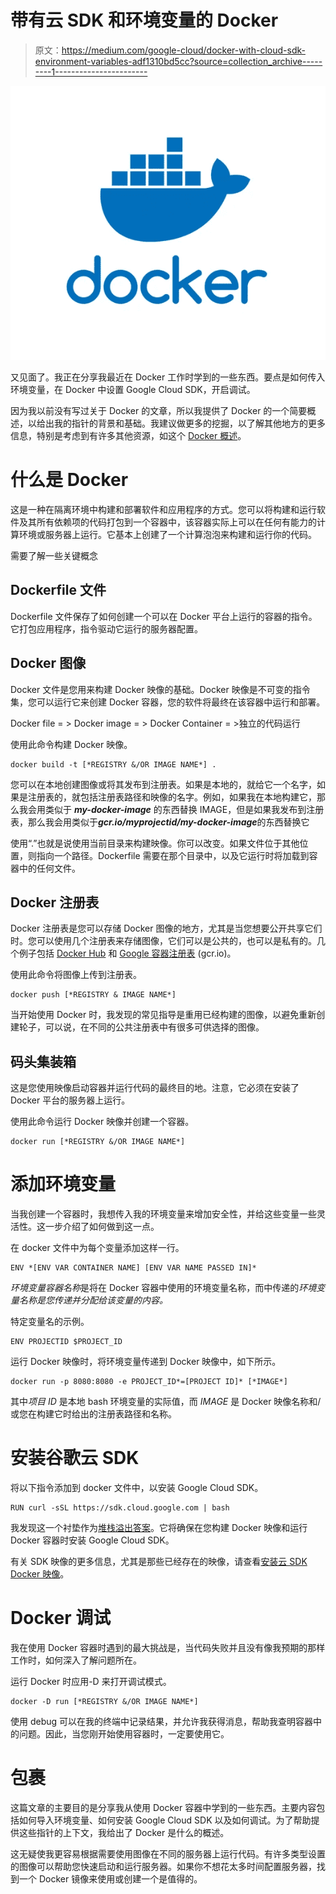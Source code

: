 # 带有云 SDK 和环境变量的 Docker

> 原文：<https://medium.com/google-cloud/docker-with-cloud-sdk-environment-variables-adf1310bd5cc?source=collection_archive---------1----------------------->

![](img/0df02d94977f4bfef3a8c2d6c2aace5e.png)

又见面了。我正在分享我最近在 Docker 工作时学到的一些东西。要点是如何传入环境变量，在 Docker 中设置 Google Cloud SDK，开启调试。

因为我以前没有写过关于 Docker 的文章，所以我提供了 Docker 的一个简要概述，以给出我的指针的背景和基础。我建议做更多的挖掘，以了解其他地方的更多信息，特别是考虑到有许多其他资源，如这个 [Docker 概述](https://docs.docker.com/get-started/overview/)。

# 什么是 Docker

这是一种在隔离环境中构建和部署软件和应用程序的方式。您可以将构建和运行软件及其所有依赖项的代码打包到一个容器中，该容器实际上可以在任何有能力的计算环境或服务器上运行。它基本上创建了一个计算泡泡来构建和运行你的代码。

需要了解一些关键概念

## Dockerfile 文件

Dockerfile 文件保存了如何创建一个可以在 Docker 平台上运行的容器的指令。它打包应用程序，指令驱动它运行的服务器配置。

## Docker 图像

Docker 文件是您用来构建 Docker 映像的基础。Docker 映像是不可变的指令集，您可以运行它来创建 Docker 容器，您的软件将最终在该容器中运行和部署。

Docker file = > Docker image = > Docker Container = >独立的代码运行

使用此命令构建 Docker 映像。

```
docker build -t [*REGISTRY &/OR IMAGE NAME*] .
```

您可以在本地创建图像或将其发布到注册表。如果是本地的，就给它一个名字，如果是注册表的，就包括注册表路径和映像的名字。例如，如果我在本地构建它，那么我会用类似于 ***my-docker-image*** 的东西替换 IMAGE，但是如果我发布到注册表，那么我会用类似于***gcr.io/myprojectid/my-docker-image***的东西替换它

使用“.”也就是说使用当前目录来构建映像。你可以改变。如果文件位于其他位置，则指向一个路径。Dockerfile 需要在那个目录中，以及它运行时将加载到容器中的任何文件。

## Docker 注册表

Docker 注册表是您可以存储 Docker 图像的地方，尤其是当您想要公开共享它们时。您可以使用几个注册表来存储图像，它们可以是公共的，也可以是私有的。几个例子包括 [Docker Hub](https://hub.docker.com/search/?type=edition&offering=community) 和 [Google 容器注册表](https://cloud.google.com/container-registry) (gcr.io)。

使用此命令将图像上传到注册表。

```
docker push [*REGISTRY & IMAGE NAME*]
```

当开始使用 Docker 时，我发现的常见指导是重用已经构建的图像，以避免重新创建轮子，可以说，在不同的公共注册表中有很多可供选择的图像。

## 码头集装箱

这是您使用映像启动容器并运行代码的最终目的地。注意，它必须在安装了 Docker 平台的服务器上运行。

使用此命令运行 Docker 映像并创建一个容器。

```
docker run [*REGISTRY &/OR IMAGE NAME*]
```

# 添加环境变量

当我创建一个容器时，我想传入我的环境变量来增加安全性，并给这些变量一些灵活性。这一步介绍了如何做到这一点。

在 docker 文件中为每个变量添加这样一行。

```
ENV *[ENV VAR CONTAINER NAME] [ENV VAR NAME PASSED IN]*
```

*环境变量容器名称*是将在 Docker 容器中使用的环境变量名称，而中传递的*环境变量名称是您传递并分配给该变量的内容。*

特定变量名的示例。

```
ENV PROJECTID $PROJECT_ID
```

运行 Docker 映像时，将环境变量传递到 Docker 映像中，如下所示。

```
docker run -p 8080:8080 -e PROJECT_ID*=[PROJECT ID]* [*IMAGE*]
```

其中*项目 ID* 是本地 bash 环境变量的实际值，而 *IMAGE* 是 Docker 映像名称和/或您在构建它时给出的注册表路径和名称。

# 安装谷歌云 SDK

将以下指令添加到 docker 文件中，以安装 Google Cloud SDK。

```
RUN curl -sSL https://sdk.cloud.google.com | bash
```

我发现这一个衬垫作为[堆栈溢出答案](https://stackoverflow.com/questions/28372328/how-to-install-the-google-cloud-sdk-in-a-docker-image)。它将确保在您构建 Docker 映像和运行 Docker 容器时安装 Google Cloud SDK。

有关 SDK 映像的更多信息，尤其是那些已经存在的映像，请查看[安装云 SDK Docker 映像](https://cloud.google.com/sdk/docs/downloads-docker)。

# Docker 调试

我在使用 Docker 容器时遇到的最大挑战是，当代码失败并且没有像我预期的那样工作时，如何深入了解问题所在。

运行 Docker 时应用-D 来打开调试模式。

```
docker -D run [*REGISTRY &/OR IMAGE NAME*]
```

使用 debug 可以在我的终端中记录结果，并允许我获得消息，帮助我查明容器中的问题。因此，当您刚开始使用容器时，一定要使用它。

# 包裹

这篇文章的主要目的是分享我从使用 Docker 容器中学到的一些东西。主要内容包括如何导入环境变量、如何安装 Google Cloud SDK 以及如何调试。为了帮助提供这些指针的上下文，我给出了 Docker 是什么的概述。

这无疑使我更容易根据需要使用图像在不同的服务器上运行代码。有许多类型设置的图像可以帮助您快速启动和运行服务器。如果你不想花太多时间配置服务器，找到一个 Docker 镜像来使用或创建一个是值得的。